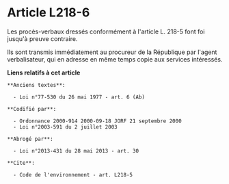 # Article L218-6

Les procès-verbaux dressés conformément à l'article L. 218-5 font foi jusqu'à preuve contraire. 

Ils sont transmis immédiatement au procureur de la République par l'agent verbalisateur, qui en adresse en même temps copie
aux services intéressés.

**Liens relatifs à cet article**

	**Anciens textes**:

	  - Loi n°77-530 du 26 mai 1977 - art. 6 (Ab)

	**Codifié par**:

	  - Ordonnance 2000-914 2000-09-18 JORF 21 septembre 2000
	  - Loi n°2003-591 du 2 juillet 2003

	**Abrogé par**:

	  - Loi n°2013-431 du 28 mai 2013 - art. 30

	**Cite**:

	  - Code de l'environnement - art. L218-5
